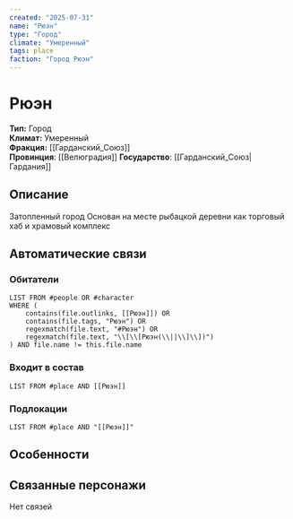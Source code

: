 ```yaml
---
created: "2025-07-31"
name: "Рюэн"
type: "Город"
climate: "Умеренный"
tags: place
faction: "Город Рюэн"
---
```


# Рюэн

**Тип:** Город  
**Климат:** Умеренный  
**Фракция:** [[Гарданский_Союз]]  
**Провинция**: [[Велюградия]]
**Государство**: [[Гарданский_Союз|Гардания]]

## Описание
Затопленный город
Основан на месте рыбацкой деревни как торговый хаб и храмовый комплекс

## Автоматические связи
### Обитатели
```dataview
LIST FROM #people OR #character
WHERE (
    contains(file.outlinks, [[Рюэн]]) OR
    contains(file.tags, "Рюэн") OR
    regexmatch(file.text, "#Рюэн") OR
    regexmatch(file.text, "\\[\\[Рюэн(\\||\\]\\])")
) AND file.name != this.file.name
```

### Входит в состав
```dataview
LIST FROM #place AND [[Рюэн]]
```

### Подлокации
```dataview
LIST FROM #place AND "[[Рюэн]]"
```

## Особенности


## Связанные персонажи
Нет связей




